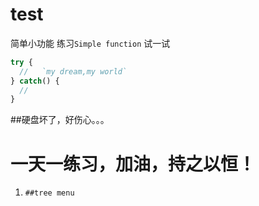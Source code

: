 # test
简单小功能 练习`Simple function`
试一试
```javascript
try {
  //   `my dream,my world`
} catch() {
  //   
}
```
##硬盘坏了，好伤心。。。

# 一天一练习，加油，持之以恒！
1. `##tree menu`
